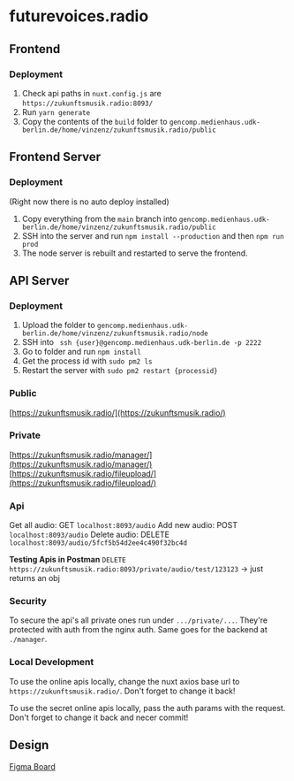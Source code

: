 # futurevoices.radio

## Frontend

### Deployment

1. Check api paths in `nuxt.config.js` are `https://zukunftsmusik.radio:8093/`
2. Run `yarn generate`
3. Copy the contents of the `build` folder to `gencomp.medienhaus.udk-berlin.de/home/vinzenz/zukunftsmusik.radio/public`

## Frontend Server

### Deployment

(Right now there is no auto deploy installed)

1. Copy everything from the `main` branch into `gencomp.medienhaus.udk-berlin.de/home/vinzenz/zukunftsmusik.radio/public`
2. SSH into the server and run `npm install --production` and then `npm run prod`
3. The node server is rebuilt and restarted to serve the frontend.

## API Server

### Deployment

1. Upload the folder to `gencomp.medienhaus.udk-berlin.de/home/vinzenz/zukunftsmusik.radio/node`
2. SSH into ` ssh {user}@gencomp.medienhaus.udk-berlin.de -p 2222`
3. Go to folder and run `npm install`
4. Get the process id with `sudo pm2 ls`
5. Restart the server with `sudo pm2 restart {processid}`

### Public

[https://zukunftsmusik.radio/](https://zukunftsmusik.radio/)

### Private

[https://zukunftsmusik.radio/manager/](https://zukunftsmusik.radio/manager/)
[https://zukunftsmusik.radio/fileupload/](https://zukunftsmusik.radio/fileupload/)

### Api

Get all audio: GET `localhost:8093/audio`
Add new audio: POST `localhost:8093/audio`
Delete audio: DELETE `localhost:8093/audio/5fcf5b54d2ee4c490f32bc4d`

**Testing Apis in Postman**
`DELETE https://zukunftsmusik.radio:8093/private/audio/test/123123` -> just returns an obj

### Security

To secure the api's all private ones run under `.../private/...`. They're protected with auth from the nginx auth. Same goes for the backend at `./manager`.

### Local Development

To use the online apis locally, change the nuxt axios base url to `https://zukunftsmusik.radio/`. Don't forget to change it back!

To use the secret online apis locally, pass the auth params with the request. Don't forget to change it back and necer commit!

## Design

[Figma Board](https://www.figma.com/file/1nBrIeekQxJ4NEYrCiObxx/Future-Voices?node-id=307%3A3)
